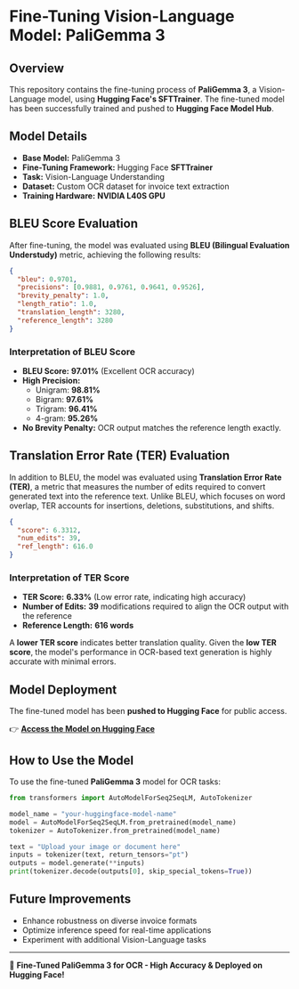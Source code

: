 # **Fine-Tuning Vision-Language Model: PaliGemma 3**

## **Overview**
This repository contains the fine-tuning process of **PaliGemma 3**, a Vision-Language model, using **Hugging Face's SFTTrainer**. The fine-tuned model has been successfully trained and pushed to **Hugging Face Model Hub**.

## **Model Details**
- **Base Model:** PaliGemma 3
- **Fine-Tuning Framework:** Hugging Face **SFTTrainer**
- **Task:** Vision-Language Understanding
- **Dataset:** Custom OCR dataset for invoice text extraction
- **Training Hardware:** **NVIDIA L40S GPU**



## **BLEU Score Evaluation**
After fine-tuning, the model was evaluated using **BLEU (Bilingual Evaluation Understudy)** metric, achieving the following results:

```json
{
  "bleu": 0.9701,
  "precisions": [0.9881, 0.9761, 0.9641, 0.9526],
  "brevity_penalty": 1.0,
  "length_ratio": 1.0,
  "translation_length": 3280,
  "reference_length": 3280
}
```

### **Interpretation of BLEU Score**
- **BLEU Score:** **97.01%** (Excellent OCR accuracy)
- **High Precision:**
  - Unigram: **98.81%**
  - Bigram: **97.61%**
  - Trigram: **96.41%**
  - 4-gram: **95.26%**
- **No Brevity Penalty:** OCR output matches the reference length exactly.

## **Translation Error Rate (TER) Evaluation**
In addition to BLEU, the model was evaluated using **Translation Error Rate (TER)**, a metric that measures the number of edits required to convert generated text into the reference text. Unlike BLEU, which focuses on word overlap, TER accounts for insertions, deletions, substitutions, and shifts.

```json
{
  "score": 6.3312,
  "num_edits": 39,
  "ref_length": 616.0
}
```

### **Interpretation of TER Score**
- **TER Score:** **6.33%** (Low error rate, indicating high accuracy)
- **Number of Edits:** **39** modifications required to align the OCR output with the reference
- **Reference Length:** **616 words**

A **lower TER score** indicates better translation quality. Given the **low TER score**, the model's performance in OCR-based text generation is highly accurate with minimal errors.

## **Model Deployment**
The fine-tuned model has been **pushed to Hugging Face** for public access.

👉 **[Access the Model on Hugging Face](https://huggingface.co/your-model-link)**

## **How to Use the Model**
To use the fine-tuned **PaliGemma 3** model for OCR tasks:

```python
from transformers import AutoModelForSeq2SeqLM, AutoTokenizer

model_name = "your-huggingface-model-name"
model = AutoModelForSeq2SeqLM.from_pretrained(model_name)
tokenizer = AutoTokenizer.from_pretrained(model_name)

text = "Upload your image or document here"
inputs = tokenizer(text, return_tensors="pt")
outputs = model.generate(**inputs)
print(tokenizer.decode(outputs[0], skip_special_tokens=True))
```

## **Future Improvements**
- Enhance robustness on diverse invoice formats
- Optimize inference speed for real-time applications
- Experiment with additional Vision-Language tasks

---
🚀 **Fine-Tuned PaliGemma 3 for OCR - High Accuracy & Deployed on Hugging Face!**

